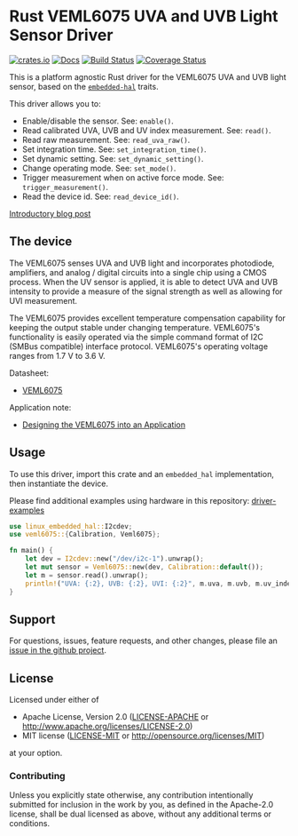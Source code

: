 # Rust VEML6075 UVA and UVB Light Sensor Driver

[![crates.io](https://img.shields.io/crates/v/veml6075.svg)](https://crates.io/crates/veml6075)
[![Docs](https://docs.rs/veml6075/badge.svg)](https://docs.rs/veml6075)
[![Build Status](https://github.com/eldruin/veml6075-rs/workflows/Build/badge.svg)](https://github.com/eldruin/veml6075-rs/actions?query=workflow%3ABuild)
[![Coverage Status](https://coveralls.io/repos/github/eldruin/veml6075-rs/badge.svg?branch=master)](https://coveralls.io/github/eldruin/veml6075-rs?branch=master)

This is a platform agnostic Rust driver for the VEML6075 UVA and UVB light sensor,
based on the [`embedded-hal`](https://github.com/rust-embedded/embedded-hal) traits.

This driver allows you to:
- Enable/disable the sensor. See: `enable()`.
- Read calibrated UVA, UVB and UV index measurement. See: `read()`.
- Read raw measurement. See: `read_uva_raw()`.
- Set integration time. See: `set_integration_time()`.
- Set dynamic setting. See: `set_dynamic_setting()`.
- Change operating mode. See: `set_mode()`.
- Trigger measurement when on active force mode. See: `trigger_measurement()`.
- Read the device id. See: `read_device_id()`.

[Introductory blog post](https://blog.eldruin.com/veml6075-uva-uvb-uv-index-light-sensor-driver-in-rust/)

## The device
The VEML6075 senses UVA and UVB light and incorporates photodiode, amplifiers,
and analog / digital circuits into a single chip using a CMOS process. When the
UV sensor is applied, it is able to detect UVA and UVB intensity to provide a
measure of the signal strength as well as allowing for UVI measurement.

The VEML6075 provides excellent temperature compensation capability for keeping
the output stable under changing temperature. VEML6075's functionality is easily
operated via the simple command format of I2C (SMBus compatible) interface protocol.
VEML6075's operating voltage ranges from 1.7 V to 3.6 V.

Datasheet:
- [VEML6075](https://cdn.sparkfun.com/assets/3/c/3/2/f/veml6075.pdf)

Application note:
- [Designing the VEML6075 into an Application](https://cdn.sparkfun.com/assets/3/9/d/4/1/designingveml6075.pdf)

## Usage

To use this driver, import this crate and an `embedded_hal` implementation,
then instantiate the device.

Please find additional examples using hardware in this repository: [driver-examples]

[driver-examples]: https://github.com/eldruin/driver-examples

```rust
use linux_embedded_hal::I2cdev;
use veml6075::{Calibration, Veml6075};

fn main() {
    let dev = I2cdev::new("/dev/i2c-1").unwrap();
    let mut sensor = Veml6075::new(dev, Calibration::default());
    let m = sensor.read().unwrap();
    println!("UVA: {:2}, UVB: {:2}, UVI: {:2}", m.uva, m.uvb, m.uv_index);
}
```

## Support

For questions, issues, feature requests, and other changes, please file an
[issue in the github project](https://github.com/eldruin/veml6075-rs/issues).

## License

Licensed under either of

 * Apache License, Version 2.0 ([LICENSE-APACHE](LICENSE-APACHE) or
   http://www.apache.org/licenses/LICENSE-2.0)
 * MIT license ([LICENSE-MIT](LICENSE-MIT) or
   http://opensource.org/licenses/MIT)

at your option.

### Contributing

Unless you explicitly state otherwise, any contribution intentionally submitted
for inclusion in the work by you, as defined in the Apache-2.0 license, shall
be dual licensed as above, without any additional terms or conditions.

